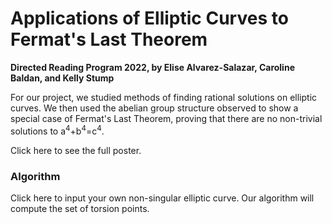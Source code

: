 # Applications of Elliptic Curves to Fermat's Last Theorem
**Directed Reading Program 2022, by Elise Alvarez-Salazar, Caroline Baldan, and Kelly Stump**

For our project, we studied methods of finding rational solutions on elliptic curves. We then used the abelian group structure observed to show a special case of Fermat's Last Theorem, proving that there are no non-trivial solutions to a<sup>4</sup>+b<sup>4</sup>=c<sup>4</sup>.

Click here to see the full poster.

### Algorithm

Click here to input your own non-singular elliptic curve. Our algorithm will compute the set of torsion points.

